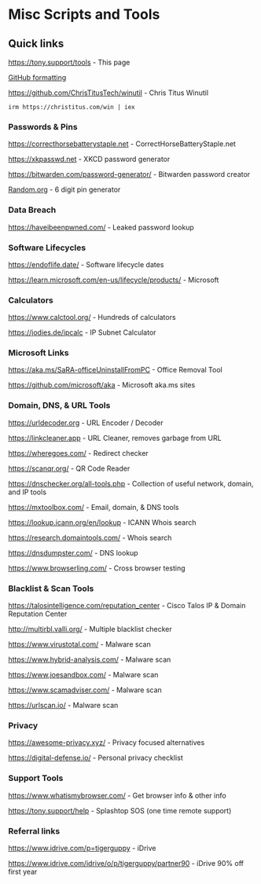 # Misc Scripts and Tools
## Quick links
https://tony.support/tools - This page

[GitHub formatting](https://docs.github.com/en/get-started/writing-on-github/getting-started-with-writing-and-formatting-on-github/basic-writing-and-formatting-syntax/)

https://github.com/ChrisTitusTech/winutil - Chris Titus Winutil

    irm https://christitus.com/win | iex
  
### Passwords & Pins

https://correcthorsebatterystaple.net - CorrectHorseBatteryStaple.net

https://xkpasswd.net - XKCD password generator

https://bitwarden.com/password-generator/ - Bitwarden password creator

[Random.org](https://www.random.org/integers/?num=100&min=100000&max=999999&col=1&base=10&format=html&rnd=new) - 6 digit pin generator

### Data Breach

https://haveibeenpwned.com/ - Leaked password lookup

### Software Lifecycles

https://endoflife.date/ - Software lifecycle dates

https://learn.microsoft.com/en-us/lifecycle/products/ - Microsoft

### Calculators

https://www.calctool.org/ - Hundreds of calculators

https://jodies.de/ipcalc - IP Subnet Calculator

### Microsoft Links

https://aka.ms/SaRA-officeUninstallFromPC - Office Removal Tool

https://github.com/microsoft/aka - Microsoft aka.ms sites

### Domain, DNS, & URL Tools

https://urldecoder.org - URL Encoder / Decoder

https://linkcleaner.app - URL Cleaner, removes garbage from URL

https://wheregoes.com/ - Redirect checker

https://scanqr.org/ - QR Code Reader

https://dnschecker.org/all-tools.php - Collection of useful network, domain, and IP tools

https://mxtoolbox.com/ - Email, domain, & DNS tools

https://lookup.icann.org/en/lookup - ICANN Whois search

https://research.domaintools.com/ - Whois search

https://dnsdumpster.com/ - DNS lookup

https://www.browserling.com/ - Cross browser testing

### Blacklist & Scan Tools

https://talosintelligence.com/reputation_center - Cisco Talos IP & Domain Reputation Center

http://multirbl.valli.org/ - Multiple blacklist checker

https://www.virustotal.com/ - Malware scan

https://www.hybrid-analysis.com/ - Malware scan

https://www.joesandbox.com/ - Malware scan

https://www.scamadviser.com/ - Malware scan

https://urlscan.io/ - Malware scan

### Privacy

https://awesome-privacy.xyz/ - Privacy focused alternatives

https://digital-defense.io/ - Personal privacy checklist

### Support Tools

https://www.whatismybrowser.com/ - Get browser info & other info

https://tony.support/help - Splashtop SOS (one time remote support)

### Referral links

https://www.idrive.com/p=tigerguppy - iDrive

https://www.idrive.com/idrive/o/p/tigerguppy/partner90 - iDrive 90% off first year
